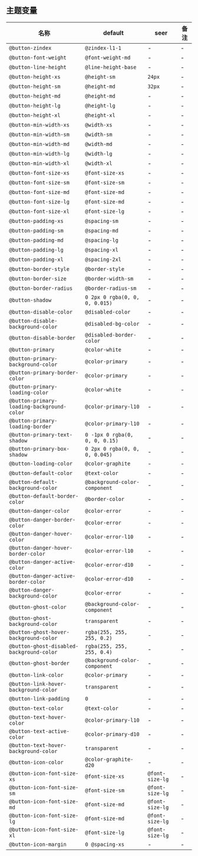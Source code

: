 ## 主题变量

| 名称 | default | seer | 备注 |
| --- | --- | --- | --- |
| `@button-zindex` | `@zindex-l1-1` | - | - |
| `@button-font-weight` | `@font-weight-md` | - | - |
| `@button-line-height` | `@line-height-base` | - | - |
| `@button-height-xs` | `@height-sm` | `24px` | - |
| `@button-height-sm` | `@height-md` | `32px` | - |
| `@button-height-md` | `@height-md` | - | - |
| `@button-height-lg` | `@height-lg` | - | - |
| `@button-height-xl` | `@height-xl` | - | - |
| `@button-min-width-xs` | `@width-xs` | - | - |
| `@button-min-width-sm` | `@width-sm` | - | - |
| `@button-min-width-md` | `@width-md` | - | - |
| `@button-min-width-lg` | `@width-lg` | - | - |
| `@button-min-width-xl` | `@width-xl` | - | - |
| `@button-font-size-xs` | `@font-size-xs` | - | - |
| `@button-font-size-sm` | `@font-size-sm` | - | - |
| `@button-font-size-md` | `@font-size-md` | - | - |
| `@button-font-size-lg` | `@font-size-md` | - | - |
| `@button-font-size-xl` | `@font-size-lg` | - | - |
| `@button-padding-xs` | `@spacing-sm` | - | - |
| `@button-padding-sm` | `@spacing-md` | - | - |
| `@button-padding-md` | `@spacing-lg` | - | - |
| `@button-padding-lg` | `@spacing-xl` | - | - |
| `@button-padding-xl` | `@spacing-2xl` | - | - |
| `@button-border-style` | `@border-style` | - | - |
| `@button-border-size` | `@border-width-sm` | - | - |
| `@button-border-radius` | `@border-radius-sm` | - | - |
| `@button-shadow` | `0 2px 0 rgba(0, 0, 0, 0.015)` | - | - |
| `@button-disable-color` | `@disabled-color` | - | - |
| `@button-disable-background-color` | `@disabled-bg-color` | - | - |
| `@button-disable-border` | `@disabled-border-color` | - | - |
| `@button-primary` | `@color-white` | - | - |
| `@button-primary-background-color` | `@color-primary` | - | - |
| `@button-primary-border-color` | `@color-primary` | - | - |
| `@button-primary-loading-color` | `@color-white` | - | - |
| `@button-primary-loading-background-color` | `@color-primary-l10` | - | - |
| `@button-primary-loading-border` | `@color-primary-l10` | - | - |
| `@button-primary-text-shadow` | `0 -1px 0 rgba(0, 0, 0, 0.15)` | - | - |
| `@button-primary-box-shadow` | `0 2px 0 rgba(0, 0, 0, 0.045)` | - | - |
| `@button-loading-color` | `@color-graphite` | - | - |
| `@button-default-color` | `@text-color` | - | - |
| `@button-default-background-color` | `@background-color-component` | - | - |
| `@button-default-border-color` | `@border-color` | - | - |
| `@button-danger-color` | `@color-error` | - | - |
| `@button-danger-border-color` | `@color-error` | - | - |
| `@button-danger-hover-color` | `@color-error-l10` | - | - |
| `@button-danger-hover-border-color` | `@color-error-l10` | - | - |
| `@button-danger-active-color` | `@color-error-d10` | - | - |
| `@button-danger-active-border-color` | `@color-error-d10` | - | - |
| `@button-danger-background-color` | `@color-error` | - | - |
| `@button-ghost-color` | `@background-color-component` | - | - |
| `@button-ghost-background-color` | `transparent` | - | - |
| `@button-ghost-hover-background-color` | `rgba(255, 255, 255, 0.2)` | - | - |
| `@button-ghost-disabled-background-color` | `rgba(255, 255, 255, 0.4)` | - | - |
| `@button-ghost-border` | `@background-color-component` | - | - |
| `@button-link-color` | `@color-primary` | - | - |
| `@button-link-hover-background-color` | `transparent` | - | - |
| `@button-link-padding` | `0` | - | - |
| `@button-text-color` | `@text-color` | - | - |
| `@button-text-hover-color` | `@color-primary-l10` | - | - |
| `@button-text-active-color` | `@color-primary-d10` | - | - |
| `@button-text-hover-background-color` | `transparent` | - | - |
| `@button-icon-color` | `@color-graphite-d20` | - | - |
| `@button-icon-font-size-xs` | `@font-size-xs` | `@font-size-lg` | - |
| `@button-icon-font-size-sm` | `@font-size-sm` | `@font-size-lg` | - |
| `@button-icon-font-size-md` | `@font-size-md` | `@font-size-lg` | - |
| `@button-icon-font-size-lg` | `@font-size-md` | `@font-size-lg` | - |
| `@button-icon-font-size-xl` | `@font-size-lg` | `@font-size-lg` | - |
| `@button-icon-margin` | `0 @spacing-xs` | - | - |
